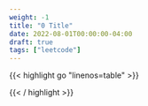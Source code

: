 ```yaml
---
weight: -1
title: "0 Title"
date: 2022-08-01T00:00:00-04:00
draft: true
tags: ["leetcode"]
---
```




<div class="tabs"></div>
<div class="tab-content">
<div id="golang" class="lang">
{{< highlight go "linenos=table" >}}

{{< / highlight >}}
</div>
</div>
